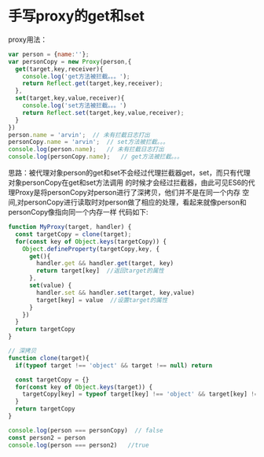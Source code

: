 # 手写proxy的get和set

proxy用法：
```js
var person = {name:''};
var personCopy = new Proxy(person,{
  get(target,key,receiver){
    console.log('get方法被拦截。。。');
    return Reflect.get(target,key,receiver);
  },
  set(target,key,value,receiver){
    console.log('set方法被拦截。。。')
    return Reflect.set(target,key,value,receiver);
  }
})
person.name = 'arvin';  // 未有拦截日志打出
personCopy.name = 'arvin';  // set方法被拦截。。。
console.log(person.name);   // 未有拦截日志打出
console.log(personCopy.name);   // get方法被拦截。。。
```
思路：被代理对象person的get和set不会经过代理拦截器get，set，而只有代理对象personCopy在get和set方法调用
的时候才会经过拦截器，由此可见ES6的代理Proxy是将personCopy对person进行了深拷贝，他们并不是在同一个内存
空间,对personCopy进行读取时对person做了相应的处理，看起来就像person和personCopy像指向同一个内存一样
代码如下:
```js
function MyProxy(target, handler) {
  const targetCopy = clone(target);
  for(const key of Object.keys(targetCopy)) {
    Object.defineProperty(targetCopy,key, {
      get(){
        handler.get && handler.get(target, key)
        return target[key]  //返回target的属性
      },
      set(value) {
        handler.set && handler.set(target, key,value)
        target[key] = value  //设置target的属性
      }
    })
  }
  return targetCopy
}

// 深拷贝
function clone(target){
  if(typeof target !== 'object' && target !== null) return

  const targetCopy = {}
  for(const key of Object.keys(target)) {
    targetCopy[key] = typeof target[key] !== 'object' && target[key] !== null ? target[key] : clone(target[key])
  }
  return targetCopy
}

console.log(person === personCopy)  // false
const person2 = person 
console.log(person === person2)   //true
```